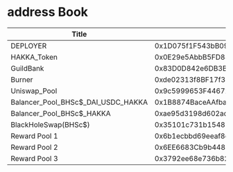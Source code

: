 # address Book

| Title | Address |
| -------- | -------- |
| DEPLOYER     | 0x1D075f1F543bB09Df4530F44ed21CA50303A65B2     |
| HAKKA_Token     | 0x0E29e5AbbB5FD88e28b2d355774e73BD47dE3bcd     |
| GuildBank     | 0x83D0D842e6DB3B020f384a2af11bD14787BEC8E7     |
| Burner     | 0xde02313f8BF17f31380c63e41CDECeE98Bc2b16d     |
| Uniswap_Pool     | 0x9c5999653F44672336C2ef0A0008587fA8b9957E     |
| Balancer_Pool_BHSc$_DAI_USDC_HAKKA     | 0x1B8874BaceAAfba9eA194a625d12E8b270D77016     |
| Balancer_Pool_BHSc$_HAKKA     | 0xae95d3198d602acfb18f9188d733d710e14a27dd     |
| BlackHoleSwap(BHSc$)     | 0x35101c731b1548B5e48bb23F99eDBc2f5c341935     |
| Reward Pool 1     | 0x6b1ecbbd69eeaf8d089bdce4daaa4165f8c3ff11     |
| Reward Pool 2     | 0x6EE6683Cb9b44810369C873679f8073bCBE52F27     |
| Reward Pool 3     | 0x3792ee68e736b8214d4edc91b1b3340b525e00bf     |

